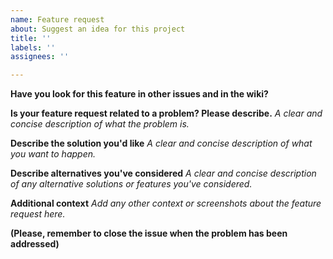 ```yaml
---
name: Feature request
about: Suggest an idea for this project
title: ''
labels: ''
assignees: ''

---
```


**Have you look for this feature in other issues and in the wiki?**

**Is your feature request related to a problem? Please describe.**
_A clear and concise description of what the problem is._

**Describe the solution you'd like**
_A clear and concise description of what you want to happen._

**Describe alternatives you've considered**
_A clear and concise description of any alternative solutions or features you've considered._

**Additional context**
_Add any other context or screenshots about the feature request here._

**(Please, remember to close the issue when the problem has been addressed)**
